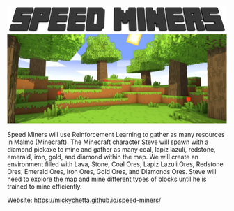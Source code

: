 ![logo](docs/images/title.png)
![portal](docs/images/background.jpg)

Speed Miners will use Reinforcement Learning to gather as many resources in Malmo (Minecraft). The Minecraft character Steve will spawn with a diamond pickaxe to mine and gather as many coal, lapiz lazuli, redstone, emerald, iron, gold, and diamond within the map.  We will create an environment filled with Lava, Stone, Coal Ores, Lapiz Lazuli Ores, Redstone Ores, Emerald Ores, Iron Ores, Gold Ores, and Diamonds Ores. Steve will need to explore the map and mine different types of blocks until he is trained to mine efficiently. 

Website: https://mickychetta.github.io/speed-miners/ 


